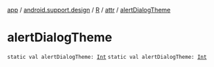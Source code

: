 [app](../../../index.md) / [android.support.design](../../index.md) / [R](../index.md) / [attr](index.md) / [alertDialogTheme](.)

# alertDialogTheme

`static val alertDialogTheme: `[`Int`](https://kotlinlang.org/api/latest/jvm/stdlib/kotlin/-int/index.html)
`static val alertDialogTheme: `[`Int`](https://kotlinlang.org/api/latest/jvm/stdlib/kotlin/-int/index.html)